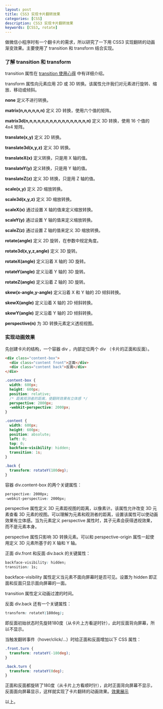 ```yaml
---
layout: post
title: CSS3 实现卡片翻转效果
categories: [CSS]
description: CSS3 实现卡片翻转效果
keywords: [CSS3, rotate]
---
```


做微信小程序时有一个翻卡片的需求，所以研究了一下用 CSS3 实现翻转的动画渐变效果。主要使用了 transition 和 transform 结合实现。

### 了解 transition 和 transform

transition 属性在 [transition 使用心得](https://iamjichao.net/2018/12/08/transition/) 中有详细介绍。

transform 属性向元素应用 2D 或 3D 转换。该属性允许我们对元素进行旋转、缩放、移动或倾斜。

**none** 定义不进行转换。

**matrix(n,n,n,n,n,n)** 定义 2D 转换，使用六个值的矩阵。

**matrix3d(n,n,n,n,n,n,n,n,n,n,n,n,n,n,n,n)** 定义 3D 转换，使用 16 个值的 4x4 矩阵。

**translate(x,y)** 定义 2D 转换。

**translate3d(x,y,z)** 定义 3D 转换。

**translateX(x)** 定义转换，只是用 X 轴的值。

**translateY(y)** 定义转换，只是用 Y 轴的值。

**translateZ(z)** 定义 3D 转换，只是用 Z 轴的值。

**scale(x,y)** 定义 2D 缩放转换。

**scale3d(x,y,z)** 定义 3D 缩放转换。

**scaleX(x)** 通过设置 X 轴的值来定义缩放转换。

**scaleY(y)** 通过设置 Y 轴的值来定义缩放转换。

**scaleZ(z)** 通过设置 Z 轴的值来定义 3D 缩放转换。

**rotate(angle)** 定义 2D 旋转，在参数中规定角度。

**rotate3d(x,y,z,angle)** 定义 3D 旋转。

**rotateX(angle)** 定义沿着 X 轴的 3D 旋转。

**rotateY(angle)** 定义沿着 Y 轴的 3D 旋转。

**rotateZ(angle)** 定义沿着 Z 轴的 3D 旋转。

**skew(x-angle,y-angle)** 定义沿着 X 和 Y 轴的 2D 倾斜转换。

**skewX(angle)** 定义沿着 X 轴的 2D 倾斜转换。

**skewY(angle)** 定义沿着 Y 轴的 2D 倾斜转换。

**perspective(n)** 为 3D 转换元素定义透视视图。

### 实现动画效果

先创建卡片的结构，一个容器 div ，内部定位两个 div （卡片的正面和反面）。

```html
<div class="content-box">
  <div class="content front">正面</div>
  <div class="content back">反面</div>
</div>
```

```css
.content-box {
  width: 600px;
  height: 600px;
  position: relative;
  /* 距离观测者的距离，使翻转效果有立体感 */
  perspective: 2000px;
  -webkit-perspective: 2000px;
}

.content {
  width: 600px;
  height: 600px;
  position: absolute;
  left: 0;
  top: 0;
  backface-visibility: hidden;
  transition: 1s;
}

.back {
  transform: rotateY(180deg);
}
```

容器 div.content-box 的两个关键属性：

```css
perspective: 2000px;
-webkit-perspective: 2000px;
```

perspective 属性定义 3D 元素距视图的距离，以像素计。该属性允许改变 3D 元素查看 3D 元素的视图。可以理解为元素和观测者的距离，设置该属性可以使动画效果有立体感。当为元素定义 perspective 属性时，其子元素会获得透视效果，而不是元素本身。

perspective 属性只影响 3D 转换元素。可以和 perspective-origin 属性一起使用定义 3D 元素所基于的 X 轴和 Y 轴。

正面 div.front 和反面 div.back 的关键属性：

```css
backface-visibility: hidden;
transition: 1s;
```

backface-visibility 属性定义当元素不面向屏幕时是否可见。设置为 hidden 即正面和反面只显示面向屏幕的一面。

transition 属性定义动画过渡的时间。

反面 div.back 还有一个关键属性：

```css
transform: rotateY(180deg);
```

即反面初始状态时先旋转180度（从卡片上方看逆时针），此时反面背向屏幕，所以不显示。

当触发翻转事件（hover/click/...）时给正面和反面增加以下 CSS 属性：

```css
.front.turn {
  transform: rotateY(-180deg);
}

.back.turn {
  transform: rotateY(0deg);
}
```

正面和反面都旋转了180度（从卡片上方看顺时针），此时正面背向屏幕不显示，反面面向屏幕显示，这样就实现了卡片翻转的动画效果。[效果展示](https://lab.iamjichao.com)

以上。
